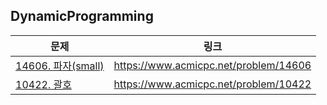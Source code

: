 <h2>DynamicProgramming</h2>

|문제 | 링크 |
| ----- | ----- |
|[14606. 파자(small)](https://github.com/kimdoha/algorithm-study/tree/main/%EB%B0%B1%EC%A4%80/Silver/14606.%E2%80%85%ED%94%BC%EC%9E%90%E2%80%85%EF%BC%88Small%EF%BC%89)|https://www.acmicpc.net/problem/14606 | 
|[10422. 괄호](https://github.com/kimdoha/algorithm-study/tree/main/%EB%B0%B1%EC%A4%80/Gold/10422.%E2%80%85%EA%B4%84%ED%98%B8)|https://www.acmicpc.net/problem/10422|
